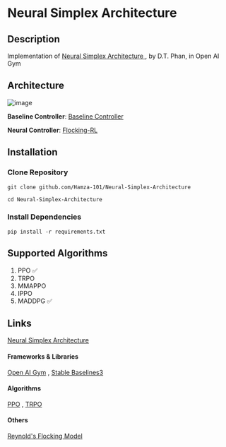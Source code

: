 # Neural Simplex Architecture
## Description
Implementation of [Neural Simplex Architecture
](https://arxiv.org/abs/1908.00528), by D.T. Phan, in Open AI Gym 





## **Architecture**
![image](https://github.com/Hamza-101/Neural-Simplex-Architecture/assets/45544623/ea18228c-9800-4e26-a202-77b219eabdbf)


**Baseline Controller**: [Baseline Controller](github.com/Hamza-101/BaselineNSA)

**Neural Controller**: [Flocking-RL](github.com/Hamza-101/Flocking-RL)


## Installation
### Clone Repository
```git clone github.com/Hamza-101/Neural-Simplex-Architecture```

```cd Neural-Simplex-Architecture```

### Install Dependencies
```pip install -r requirements.txt```


## Supported Algorithms 
<ol>
  <li>PPO ✅ </li>
  <li>TRPO </li> 
  <li>MMAPPO </li> 
  <li>IPPO </li> 
  <li>MADDPG ✅ </li>
</ol>

## Links
[Neural Simplex Architecture](https://arxiv.org/abs/1908.00528) 

#### Frameworks & Libraries
[Open AI Gym](https://www.gymlibrary.dev/index.html) ,
[Stable Baselines3](https://www.gymlibrary.dev/index.html)

#### Algorithms
[PPO](https://openai.com/research/openai-baselines-ppo) ,
[TRPO](https://spinningup.openai.com/en/latest/algorithms/trpo.html#trust-region-policy-optimization)

#### Others
[Reynold's Flocking Model](https://en.wikipedia.org/wiki/Boids)

